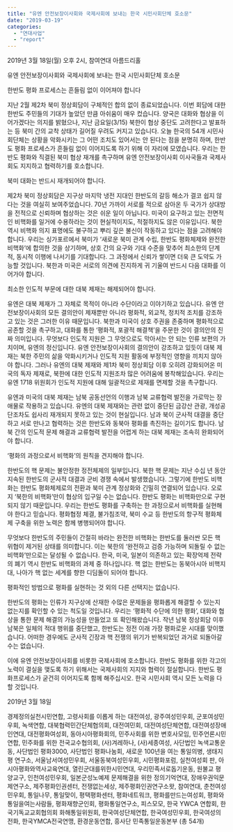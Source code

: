 ```yaml
---
title: "유엔 안전보장이사회와 국제사회에 보내는 한국 시민사회단체 호소문"
date: "2019-03-19"
categories: 
  - "연대사업"
  - "report"
---
```


2019년 3월 18일(월) 오후 2시, 참여연대 아름드리홀

유엔 안전보장이사회와 국제사회에 보내는 한국 시민사회단체 호소문

한반도 평화 프로세스는 흔들림 없이 이어져야 합니다  

지난 2월 제2차 북미 정상회담이 구체적인 합의 없이 종료되었습니다. 이번 회담에 대한 한반도 주민들의 기대가 높았던 만큼 아쉬움이 매우 컸습니다. 양국은 대화와 협상을 이어가겠다는 의지를 밝혔으나, 지난 금요일(3/15) 북한이 협상 중단도 고려한다고 발표하는 등 북미 간의 교착 상태가 길어질 우려도 커지고 있습니다. 오늘 한국의 54개 시민사회단체는 상황을 악화시키는 그 어떤 조치도 있어서는 안 된다는 점을 분명히 하며, 한반도 평화 프로세스가 흔들림 없이 이어지도록 하기 위해 이 자리에 모였습니다. 우리는 한반도 평화와 직결된 북미 협상 재개를 촉구하며 유엔 안전보장이사회 이사국들과 국제사회도 지지하고 협력하기를 호소합니다.    

북미 대화는 반드시 재개되어야 합니다.  

제2차 북미 정상회담은 지구상 마지막 냉전 지대인 한반도의 갈등 해소가 결코 쉽지 않다는 것을 여실히 보여주었습니다. 70년 가까이 서로를 적으로 삼아온 두 국가가 상대방을 전적으로 신뢰하며 협상하는 것은 쉬운 일이 아닙니다. 미국이 요구하고 있는 전면적인 비핵화를 일거에 수용하라는 것이 현실적이지도, 적절하지도 않은 이유입니다. 북한 역시 비핵화 의지 표명에도 불구하고 뿌리 깊은 불신이 작동하고 있다는 점을 고려해야 합니다. 우리는 싱가포르에서 북미가 ‘새로운 북미 관계 수립, 한반도 평화체제와 완전한 비핵화’에 합의한 것을 상기하며, 상호 간의 요구와 기대 수준을 맞추어 최소한의 단계적, 동시적 이행에 나서기를 기대합니다. 그 과정에서 신뢰가 쌓이면 더욱 큰 도약도 가능할 것입니다. 북한과 미국은 서로의 의견에 진지하게 귀 기울여 반드시 다음 대화를 이어가야 합니다.    

최소한 인도적 부문에 대한 대북 제재는 해제되어야 합니다.

유엔은 대북 제재가 그 자체로 목적이 아니라 수단이라고 이야기하고 있습니다. 유엔 안전보장이사회의 모든 결의안이 제재뿐만 아니라 평화적, 외교적, 정치적 조치를 강조하고 있는 것은 그러한 이유 때문입니다. 북한과 미국이 상호 주권을 존중하며 평화적으로 공존할 것을 촉구하고, 대화를 통한 ‘평화적, 포괄적 해결책’을 주문한 것이 결의안의 진짜 의미입니다. 무엇보다 인도적 지원은 그 무엇으로도 막아서는 안 되는 인류 보편의 가치이며, 유엔의 정신입니다. 유엔 안전보장이사회의 결의안이 강조하고 있듯이 대북 제재는 북한 주민의 삶을 악화시키거나 인도적 지원 활동에 부정적인 영향을 끼치지 않아야 합니다. 그러나 유엔의 대북 제재와 제1차 북미 정상회담 이후 오히려 강화되어온 미국의 독자 제재로, 북한에 대한 인도적 지원조차 많은 어려움에 봉착해있습니다. 우리는 유엔 1718 위원회가 인도적 지원에 대해 일괄적으로 제재를 면제할 것을 촉구합니다.   

유엔과 미국의 대북 제재는 남북 공동선언의 이행과 남북 교류협력 발전을 가로막는 장애물로 작용하고 있습니다. 유엔의 대북 제재와는 관련 없이 중단된 금강산 관광, 개성공단조차도 쉽사리 재개되지 못하고 있는 것이 현실입니다. 남과 북이 군사적 대결을 중단하고 서로 만나고 협력하는 것은 한반도와 동북아 평화를 촉진하는 길이기도 합니다. 남북 간의 인도적 문제 해결과 교류협력 발전을 어렵게 하는 대북 제재는 조속히 완화되어야 합니다.   

‘평화의 과정으로서 비핵화’의 원칙을 견지해야 합니다.

한반도의 핵 문제는 불안정한 정전체제의 일부입니다. 북한 핵 문제는 지난 수십 년 동안 지속된 한반도의 군사적 대결과 군비 경쟁 속에서 발생했습니다. 그렇기에 한반도 비핵화는 한반도 평화체제로의 전환과 북미 관계 정상화와 긴밀히 연결되어 있습니다. 오로지 ‘북한의 비핵화’만이 협상의 입구일 수는 없습니다. 한반도 평화는 비핵화만으로 구현되지 않기 때문입니다. 우리는 한반도 평화를 구축하는 한 과정으로서 비핵화를 실현해야 한다고 믿습니다. 평화협정 체결, 불가침조약, 북미 수교 등 한반도의 항구적 평화체제 구축을 위한 노력은 함께 병행되어야 합니다.  

무엇보다 한반도의 주민들이 간절히 바라는 완전한 비핵화는 한반도를 둘러싼 모든 핵 위협이 제거된 상태를 의미합니다. 이는 북한의 ‘완전하고 검증 가능하며 되돌릴 수 없는 비핵화’만으로는 달성될 수 없습니다. 한국, 미국, 일본이 의존하고 있는 확장억제 전략의 폐기 역시 한반도 비핵화의 과제 중 하나입니다. 핵 없는 한반도는 동북아시아 비핵지대, 나아가 핵 없는 세계를 향한 디딤돌이 되어야 합니다.   

평화적인 방법으로 평화를 실현하는 것 외의 다른 선택지는 없습니다.

한반도의 평화는 인류가 지구상에 산재한 수많은 문제들을 평화롭게 해결할 수 있는지 없는지를 확인할 수 있는 척도일 것입니다. 우리는 ‘평화적 수단에 의한 평화’, 대화와 협상을 통한 문제 해결의 가능성을 만들었고 또 확인해왔습니다. 작년 남북 정상회담 이후 남북은 일체의 적대 행위를 중단했고, 한반도는 정전 이래 가장 평화로운 시대를 맞이했습니다. 어떠한 경우에도 군사적 긴장과 핵 전쟁의 위기가 반복되었던 과거로 되돌아갈 수는 없습니다.   

이에 유엔 안전보장이사회를 비롯한 국제사회에 호소합니다. 한반도 평화를 위한 각고의 노력이 결실을 맺도록 하기 위해서는 국제사회의 지지와 협력이 절실합니다. 한반도 평화프로세스가 굳건히 이어지도록 함께 해주십시오. 한국 시민사회 역시 모든 노력을 다할 것입니다.   

2019년 3월 18일  

경제정의실천시민연합, 고령사회를 이롭게 하는 대전여성, 광주여성민우회, 군포여성민우회, 녹색연합, 대북협력민간단체협의회, 대전여민회, 대전여성단체연합, 대전여성장애인연대, 대전평화여성회, 동아시아평화회의, 민주사회를 위한 변호사모임, 민주언론시민연합, 민주화를 위한 전국교수협의회, (사)겨레하나, (사)세종여성, 사단법인 녹색교통운동, 사단법인 평화3000, 사단법인 평화나눔회, 새로운 100년을 여는 통일의병, 생태지평 연구소, 서울남서여성민우회, 서울동북여성민우회, 시민평화포럼, 실천여성회 판, 아시아평화와역사교육연대, 열린군대를위한시민연대, 우리민족서로돕기운동, 원불교 평양교구, 인천여성민우회, 일본군성노예제 문제해결을 위한 정의기억연대, 장애우권익문제연구소, 제주평화인권센터, 전쟁없는세상, 제주평화인권연구소왓, 참여연대, 춘천여성민우회, 통일나무, 통일맞이, 평택평화센터, 평화네트워크, 평화를만드는여성회, 평화와통일을여는사람들, 평화재향군인회, 평화통일연구소, 피스모모, 한국 YWCA 연합회, 한국기독교교회협의회 화해통일위원회, 한국여성단체연합, 한국여성민우회, 한국여성의전화, 한국YMCA전국연맹, 환경운동연합, 흥사단 민족통일운동본부 (총 54개)
